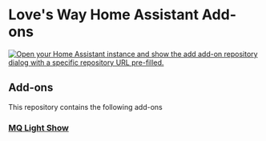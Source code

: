 # Love's Way Home Assistant Add-ons

[![Open your Home Assistant instance and show the add add-on repository dialog with a specific repository URL pre-filled.](https://my.home-assistant.io/badges/supervisor_add_addon_repository.svg)](https://my.home-assistant.io/redirect/supervisor_add_addon_repository/?repository_url=https%3A%2F%2Fgithub.com%2Flovesway%2Fhassio-addons)

## Add-ons

This repository contains the following add-ons

### [MQ Light Show](./mq-lightshow)
